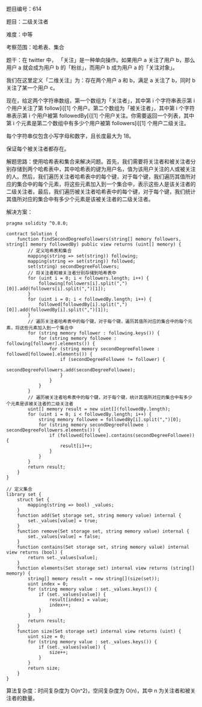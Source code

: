 题目编号：614

题目：二级关注者

难度：中等

考察范围：哈希表、集合

题干：在 twitter 中， 「关注」是一种单向操作。如果用户 a 关注了用户 b，那么用户 a 就会成为用户 b 的「粉丝」，而用户 b 成为用户 a 的「关注对象」。

我们在这里定义「二维关注」为：存在两个用户 a 和 b，满足 a 关注了 b，同时 b 关注了某一个用户 c。

现在，给定两个字符串数组，第一个数组为「关注者」，其中第 i 个字符串表示第 i 个用户关注了第 follow[i][1] 个用户。第二个数组为「被关注者」，其中第 i 个字符串表示第 i 个用户被第 followedBy[i][1] 个用户关注。你需要返回一个列表，其中第 i 个元素是第二个数组中有多少个用户被第 followers[i][1] 个用户二级关注。

每个字符串仅包含小写字母和数字，且长度最大为 18。

保证每个被关注者都存在。

解题思路：使用哈希表和集合来解决问题。首先，我们需要将关注者和被关注者分别存储到两个哈希表中，其中哈希表的键为用户名，值为该用户关注的人或被关注的人。然后，我们遍历关注者哈希表中的每个键，对于每个键，我们遍历其值所对应的集合中的每个元素，将这些元素加入到一个集合中，表示这些人是该关注者的二级关注者。最后，我们遍历被关注者哈希表中的每个键，对于每个键，我们统计其值所对应的集合中有多少个元素是该被关注者的二级关注者。

解决方案：

```
pragma solidity ^0.8.0;

contract Solution {
    function findSecondDegreeFollowers(string[] memory followers, string[] memory followedBy) public view returns (uint[] memory) {
        // 定义哈希表和集合
        mapping(string => set(string)) following;
        mapping(string => set(string)) followed;
        set(string) secondDegreeFollowers;
        // 将关注者和被关注者分别存储到哈希表中
        for (uint i = 0; i < followers.length; i++) {
            following[followers[i].split(",")[0]].add(followers[i].split(",")[1]);
        }
        for (uint i = 0; i < followedBy.length; i++) {
            followed[followedBy[i].split(",")[0]].add(followedBy[i].split(",")[1]);
        }
        // 遍历关注者哈希表中的每个键，对于每个键，遍历其值所对应的集合中的每个元素，将这些元素加入到一个集合中
        for (string memory follower : following.keys()) {
            for (string memory followee : following[follower].elements()) {
                for (string memory secondDegreeFollowee : followed[followee].elements()) {
                    if (secondDegreeFollowee != follower) {
                        secondDegreeFollowers.add(secondDegreeFollowee);
                    }
                }
            }
        }
        // 遍历被关注者哈希表中的每个键，对于每个键，统计其值所对应的集合中有多少个元素是该被关注者的二级关注者
        uint[] memory result = new uint[](followedBy.length);
        for (uint i = 0; i < followedBy.length; i++) {
            string memory followee = followedBy[i].split(",")[0];
            for (string memory secondDegreeFollowee : secondDegreeFollowers.elements()) {
                if (followed[followee].contains(secondDegreeFollowee)) {
                    result[i]++;
                }
            }
        }
        return result;
    }
}

// 定义集合
library set {
    struct Set {
        mapping(string => bool) _values;
    }
    function add(Set storage set, string memory value) internal {
        set._values[value] = true;
    }
    function remove(Set storage set, string memory value) internal {
        set._values[value] = false;
    }
    function contains(Set storage set, string memory value) internal view returns (bool) {
        return set._values[value];
    }
    function elements(Set storage set) internal view returns (string[] memory) {
        string[] memory result = new string[](size(set));
        uint index = 0;
        for (string memory value : set._values.keys()) {
            if (set._values[value]) {
                result[index] = value;
                index++;
            }
        }
        return result;
    }
    function size(Set storage set) internal view returns (uint) {
        uint size = 0;
        for (string memory value : set._values.keys()) {
            if (set._values[value]) {
                size++;
            }
        }
        return size;
    }
}
```

算法复杂度：时间复杂度为 O(n^2)，空间复杂度为 O(n)，其中 n 为关注者和被关注者的数量。